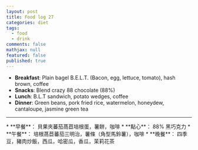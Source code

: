 ```yaml
---
layout: post
title: Food log 27
categories: diet
tags: 
  - food
  - drink
comments: false
mathjax: null
featured: false
published: true
---
```


* **Breakfast**: Plain bagel B.E.L.T. (Bacon, egg, lettuce, tomato), hash brown, coffee
* **Snacks**: Blend crazy 88 chocolate (88%) 
* **Lunch**: B.L.T sandwich, potato wedges, coffee
* **Dinner**: Green beans, pork fried rice, watermelon, honeydew, cantaloupe, jasmine green tea
<hr>
* **早餐**： 貝果夾蕃茄萵苣培根蛋，薯餅，咖啡
* **點心**： 88% 黑巧克力
* **午餐**： 培根萵苣蕃茄三明治，薯條（角型馬鈴薯），咖啡
* **晚餐**： 四季豆，豬肉炒飯，西瓜，哈密瓜，香瓜，茉莉花茶
